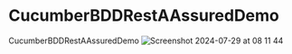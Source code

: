# CucumberBDDRestAAssuredDemo
CucumberBDDRestAAssuredDemo
![Screenshot 2024-07-29 at 08 11 44](https://github.com/user-attachments/assets/b70ffd56-10d0-4108-afc4-0916e6319a7d)
